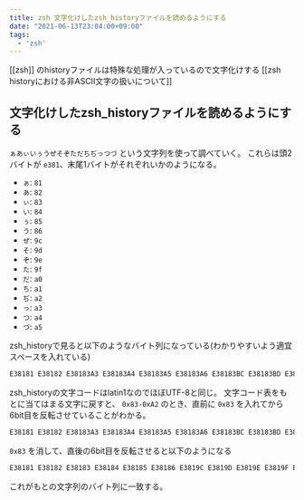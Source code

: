 ```yaml
---
title: zsh 文字化けしたzsh_historyファイルを読めるようにする
date: "2021-06-13T23:04:00+09:00"
tags:
  - 'zsh'
---
```


[[zsh]] のhistoryファイルは特殊な処理が入っているので文字化けする
[[zsh historyにおける非ASCII文字の扱いについて]]

## 文字化けしたzsh_historyファイルを読めるようにする

`ぁあぃいぅうぜそぞただちぢっつづ` という文字列を使って調べていく。
これらは頭2バイトが `e381`、末尾1バイトがそれぞれいかのようになる。

-   `ぁ`: `81`
-   `あ`: `82`
-   `ぃ`: `83`
-   `い`: `84`
-   `ぅ`: `85`
-   `う`: `86`
-   `ぜ`: `9c`
-   `そ`: `9d`
-   `ぞ`: `9e`
-   `た`: `9f`
-   `だ`: `a0`
-   `ち`: `a1`
-   `ぢ`: `a2`
-   `っ`: `a3`
-   `つ`: `a4`
-   `づ`: `a5`

zsh_historyで見ると以下のようなバイト列になっている(わかりやすいよう適宜スペースを入れている)

```txt
E38181 E38182 E38183A3 E38183A4 E38183A5 E38183A6 E38183BC E38183BD E38183BE E38183BF E3818380 E3818381 E3818382 E381A3 E381A4 E381A5
```

zsh_historyの文字コードはlatin1なのでほぼUTF-8と同じ。
文字コード表をもとに当てはまる文字に戻すと、 `0x83-0xA2` のとき、直前に `0x83` を入れてから6bit目を反転させていることがわかる。

```txt
E38181 E38182 E38183A3 E38183A4 E38183A5 E38183A6 E38183BC E38183BD E38183BE E38183BF E3818380 E3818381 E3818382 E381A3 E381A4 E381A5
```

`0x83` を消して、直後の6bit目を反転させると以下のようになる

```txt
E38181 E38182 E38183 E38184 E38185 E38186 E3819C E3819D E3819E E3819F E381A0 E381A1 E381A2 E381A3 E381A4 E381A5
```

これがもとの文字列のバイト列に一致する。
